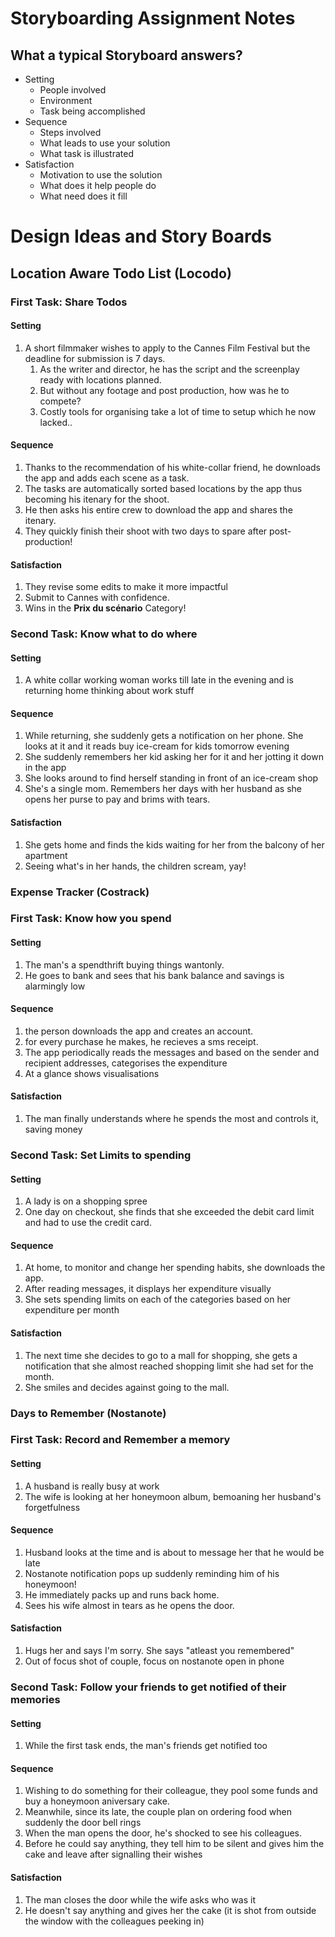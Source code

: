 # Storyboarding Assignment Notes

## What a typical Storyboard answers?

- Setting
  - People involved
  - Environment
  - Task being accomplished
- Sequence
  - Steps involved
  - What leads to use your solution
  - What task is illustrated
- Satisfaction
  - Motivation to use the solution
  - What does it help people do
  - What need does it fill

# Design Ideas and Story Boards

## Location Aware Todo List  (Locodo)

### First Task: Share Todos

#### Setting

1. A short filmmaker wishes to apply to the Cannes Film Festival but the deadline for submission is 7 days.
   1. As the writer and director, he has the script and the screenplay ready with locations planned. 
   2. But without any footage and post production, how was he to compete?
   3. Costly tools for organising take a lot of time to setup which he now lacked..

#### Sequence

1. Thanks to the recommendation of his white-collar friend, he downloads the app and adds each scene as a task.
2. The tasks are automatically sorted based locations by the app thus becoming his itenary for the shoot.
3. He then asks his entire crew to download the app and shares the itenary.
4. They quickly finish their shoot with two days to spare after post-production!

#### Satisfaction

1. They revise some edits to make it more impactful
2. Submit to Cannes with confidence.
3. Wins in the **Prix du scénario** Category!

### Second Task: Know what to do where

#### Setting

1. A white collar working woman works till late in the evening and is returning home thinking about work stuff

#### Sequence

1. While returning, she suddenly gets a notification on her phone.  She looks at it and it reads buy ice-cream for kids tomorrow evening
2. She suddenly remembers her kid asking her for it and her jotting it down in the app
3. She looks around to find herself standing in front of an ice-cream shop
4. She's a single mom. Remembers her days with her husband as she opens her purse to pay and brims with tears.

#### Satisfaction

1. She gets home and finds the kids waiting for her from the balcony of her apartment
2. Seeing what's in her hands, the children scream, yay!

### Expense Tracker (Costrack)

### First Task: Know how you spend

#### Setting

1. The man's a spendthrift buying things wantonly.
2. He goes to bank and sees that his bank balance and savings is alarmingly low

#### Sequence

1. the person downloads the app and creates an account.
2. for every purchase he makes, he recieves a sms receipt. 
3. The app periodically reads the messages and based on the sender and recipient addresses, categorises the expenditure
4. At a glance shows visualisations

#### Satisfaction

1. The man finally understands where he spends the most and controls it, saving money

### Second Task: Set Limits to spending

#### Setting

1. A lady is on a shopping spree
2. One day on checkout, she finds that she exceeded the debit card limit and had to use the credit card.

#### Sequence

1. At home, to monitor and change her spending habits, she downloads the app.
2. After reading messages, it displays her expenditure visually
3. She sets spending limits on each of the categories based on her expenditure per month

#### Satisfaction

1. The next time she decides to go to a mall for shopping, she gets a notification that she almost reached shopping limit she had set for the month.
2.  She smiles and decides against going to the mall.

### Days to Remember (Nostanote)

### First Task: Record and Remember a memory

#### Setting

1. A husband is really busy at work
2. The wife is looking at her honeymoon album, bemoaning her husband's forgetfulness

#### Sequence

1. Husband looks at the time and is about to message her that he would be late
2. Nostanote notification pops up suddenly reminding him of his honeymoon!
3. He immediately packs up and runs back home.
4. Sees his wife almost in tears as he opens the door.

#### Satisfaction

1. Hugs her and says I'm sorry. She says "atleast you remembered"
2. Out of focus shot of couple, focus on nostanote open in phone

### Second Task: Follow your friends to get notified of their memories

#### Setting

1. While the first task ends, the man's friends get notified too

#### Sequence

1. Wishing to do something for their colleague, they pool some funds and buy a honeymoon aniversary cake.
2. Meanwhile, since its late, the couple plan on ordering food when suddenly the door bell rings
3. When the man opens the door, he's shocked to see his colleagues.
4. Before he could say anything, they tell him to be silent and gives him the cake and leave after signalling their wishes

#### Satisfaction

1. The man closes the door while the wife asks who was it
2. He doesn't say anything and gives her the cake (it is shot from outside the window with the colleagues peeking in)

